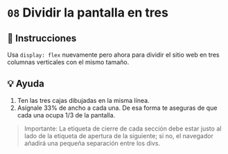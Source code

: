 # `08` Dividir la pantalla en tres

## 📝 Instrucciones

Usa `display: flex` nuevamente pero ahora para dividir el sitio web en tres columnas verticales con el mismo tamaño.

## 💡 Ayuda

1. Ten las tres cajas dibujadas en la misma línea.
2. Asígnale 33% de ancho a cada una. De esa forma te aseguras de que cada una ocupa  1/3 de la pantalla. 

> Importante: La etiqueta de cierre de cada sección debe estar justo al lado de la etiqueta de apertura de la siguiente; si no, el navegador añadirá una pequeña separación entre los divs.